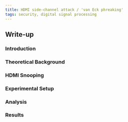```yaml
---
title: HDMI side-channel attack / 'van Eck phreaking'
tags: security, digital signal processing
---
```

<!-- Background -->

<!--more-->

## Write-up

### Introduction

### Theoretical Background

### HDMI Snooping

### Experimental Setup

### Analysis

### Results

